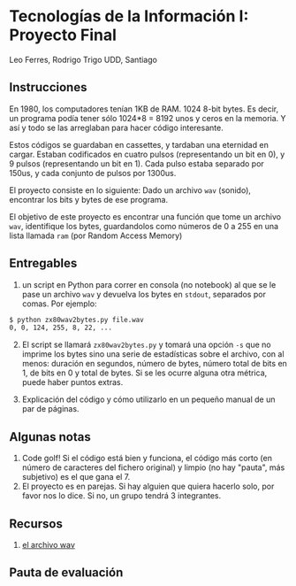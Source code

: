 # Tecnologías de la Información I: Proyecto Final

Leo Ferres, Rodrigo Trigo
UDD, Santiago

## Instrucciones

En 1980, los computadores tenían 1KB de RAM. 1024 8-bit bytes. Es
decir, un programa podía tener sólo 1024*8 = 8192 unos y ceros en la
memoria. Y así y todo se las arreglaban para hacer código interesante.

Estos códigos se guardaban en cassettes, y tardaban una eternidad en
cargar. Estaban codificados en cuatro pulsos (representando un bit en
0), y 9 pulsos (representando un bit en 1). Cada pulso estaba separado
por 150us, y cada conjunto de pulsos por 1300us.

El proyecto consiste en lo siguiente: Dado un archivo ```wav```
(sonido), encontrar los bits y bytes de ese programa.

El objetivo de este proyecto es encontrar una función que tome un
archivo ```wav```, identifique los bytes, guardandolos como números de
0 a 255 en una lista llamada ```ram``` (por Random Access Memory)

## Entregables

1. un script en Python para correr en consola (no notebook) al que se
   le pase un archivo ```wav``` y devuelva los bytes en ```stdout```,
   separados por comas. Por ejemplo:
```bash
$ python zx80wav2bytes.py file.wav
0, 0, 124, 255, 8, 22, ...
```
2. El script se llamará ```zx80wav2bytes.py``` y tomará una opción
   ```-s``` que no imprime los bytes sino una serie de estadísticas
   sobre el archivo, con al menos: duración en segundos, número de
   bytes, número total de bits en 1, de bits en 0 y total de bytes. Si
   se les ocurre alguna otra métrica, puede haber puntos extras.

3. Explicación del código y cómo utilizarlo en un pequeño manual de un
   par de páginas.

## Algunas notas

1. Code golf! Si el código está bien y funciona, el código más
      corto (en número de caracteres del fichero original) y limpio
      (no hay "pauta", más subjetivo) es el que gana el 7.
2. El proyecto es en parejas. Si hay alguien que quiera hacerlo solo,
   por favor nos lo dice. Si no, un grupo tendrá 3 integrantes.

## Recursos

1. [el archivo wav](recursos/p1.wav)

## Pauta de evaluación


